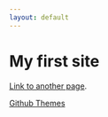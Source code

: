 ```yaml
---
layout: default
---
```


<h1>My first site</h1>

[Link to another page](./another-page.html).

[Github Themes](https://pages.github.com/themes/)